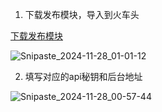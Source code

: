 1. 下载发布模块，导入到火车头

[下载发布模块](./Moss_v0.1.3_仓库创建.wpm)

![Snipaste_2024-11-28_01-01-12](https://github.com/user-attachments/assets/14be61fc-495f-453d-a71f-678dd67f33e0)

2. 填写对应的api秘钥和后台地址

![Snipaste_2024-11-28_00-57-44](https://github.com/user-attachments/assets/5ab285aa-434a-430a-b53b-7daa8be32ed6)
